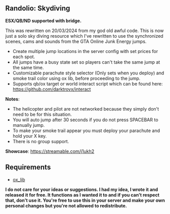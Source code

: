 ## Randolio: Skydiving

**ESX/QB/ND supported with bridge.**

This was rewritten on 20/03/2024 from my god old awful code. This is now just a solo sky diving resource which I've rewritten to use the synchronized scenes, cams and sounds from the GTA Online Junk Energy jumps.

* Create multiple jump locations in the server config with set prices for each spot.
* All jumps have a busy state set so players can't take the same jump at the same time.
* Customizable parachute style selector (Only sets when you deploy) and smoke trail color using ox lib, before proceeding to the jump.
* Supports qb/ox target or world interact script which can be found here: https://github.com/darktrovx/interact

**Notes**:

* The helicopter and pilot are not networked because they simply don't need to be for this situation.
* You will auto jump after 30 seconds if you do not press SPACEBAR to manually jump.
* To make your smoke trail appear you must deploy your parachute and hold your X key.
* There is no group support.

**Showcase**: https://streamable.com/j1ukh2

## Requirements

* [ox_lib](https://github.com/overextended/ox_lib/releases/)

**I do not care for your ideas or suggestions. I had my idea, I wrote it and released it for free. It functions as I wanted it to and if you can’t respect that, don’t use it. You're free to use this in your server and make your own personal changes but you're not allowed to redistribute.**